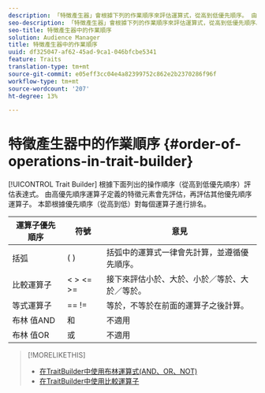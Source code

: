 ```yaml
---
description: 「特徵產生器」會根據下列的作業順序來評估運算式，從高到低優先順序。 由高優先順序運算子定義的特徵元素會先評估，再評估其他優先順序運算子。 本節根據優先順序（從高到低）對每個運算子進行排名。
seo-description: 「特徵產生器」會根據下列的作業順序來評估運算式，從高到低優先順序。 由高優先順序運算子定義的特徵元素會先評估，再評估其他優先順序運算子。 本節根據優先順序（從高到低）對每個運算子進行排名。
seo-title: 特徵產生器中的作業順序
solution: Audience Manager
title: 特徵產生器中的作業順序
uuid: df325047-af62-45ad-9ca1-046bfcbe5341
feature: Traits
translation-type: tm+mt
source-git-commit: e05eff3cc04e4a82399752c862e2b2370286f96f
workflow-type: tm+mt
source-wordcount: '207'
ht-degree: 13%

---
```



# 特徵產生器中的作業順序 {#order-of-operations-in-trait-builder}

[!UICONTROL Trait Builder] 根據下面列出的操作順序（從高到低優先順序）評估表達式。 由高優先順序運算子定義的特徵元素會先評估，再評估其他優先順序運算子。 本節根據優先順序（從高到低）對每個運算子進行排名。

<!-- c_tb_operator_precedence.xml -->

<table id="table_F0FA45B652C7464B90D35526817110FF"> 
 <thead> 
  <tr> 
   <th colname="col1" class="entry"> 運算子優先順序 </th> 
   <th colname="col2" class="entry"> 符號 </th> 
   <th colname="col3" class="entry"> 意見 </th> 
  </tr> 
 </thead>
 <tbody> 
  <tr> 
   <td colname="col1"> 括弧 </td> 
   <td colname="col2"> ( ) </td> 
   <td colname="col3"> 括弧中的運算式一律會先計算，並遵循優先順序。 </td> 
  </tr> 
  <tr> 
   <td colname="col1"> 比較運算子 </td> 
   <td colname="col2"> &lt; &gt; &lt;= &gt;= </td> 
   <td colname="col3"> 接下來評估小於、大於、小於／等於、大於／等於。 </td> 
  </tr> 
  <tr> 
   <td colname="col1"> 等式運算子 </td> 
   <td colname="col2"> == != </td> 
   <td colname="col3"> 等於，不等於在前面的運算子之後計算。 </td> 
  </tr> 
  <tr> 
   <td colname="col1">布林 <span class="wintitle"> 值AND</span> </td> 
   <td colname="col2"><span class="wintitle"> 和</span> </td> 
   <td colname="col3" morerows="1"> 不適用 </td> 
  </tr> 
  <tr> 
   <td colname="col1">布林 <span class="wintitle"> 值OR</span> </td> 
   <td colname="col2"><span class="wintitle"> 或</span> </td> 
   <td colname="col3" morerows="1"> 不適用 </td> 
  </tr> 
 </tbody>
</table>

>[!MORELIKETHIS]
>
>* [在TraitBuilder中使用布林運算式(AND、OR、NOT)](../../reference/boolean-expressions-tsb.md)
>* [在TraitBuilder中使用比較運算子](../../features/traits/trait-comparison-operators.md)

